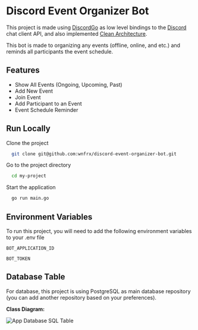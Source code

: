 
# Discord Event Organizer Bot

This project is made using [DiscordGo](https://github.com/bwmarrin/discordgo) as low level bindings to the [Discord](https://discord.com/) chat client API, and also implemented [Clean Architecture](https://blog.cleancoder.com/uncle-bob/2012/08/13/the-clean-architecture.html).

This bot is made to organizing any events (offline, online, and etc.) and reminds all participants the event schedule.


## Features

- Show All Events (Ongoing, Upcoming, Past)
- Add New Event
- Join Event
- Add Participant to an Event
- Event Schedule Reminder

  
## Run Locally

Clone the project

```bash
  git clone git@github.com:wnfrx/discord-event-organizer-bot.git
```

Go to the project directory

```bash
  cd my-project
```

Start the application

```bash
  go run main.go
```

  
## Environment Variables

To run this project, you will need to add the following environment variables to your .env file

`BOT_APPLICATION_ID`

`BOT_TOKEN`

  
## Database Table

For database, this project is using PostgreSQL as main database repository (you can add another repository based on your preferences).

**Class Diagram:**

![App Database SQL Table](https://via.placeholder.com/468x300?text=App+Screenshot+Here)

  